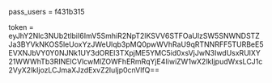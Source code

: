 pass_users = f431b315

token = eyJhY2Nlc3NUb2tlbiI6ImV5SmhiR2NpT2lKSVV6STFOaUlzSW5SNWNDSTZJa3BYVkNKOS5leUoxYzJWeUlqb3pMQ0pwWVhRaU9qRTNNRFF5TURBeE5EVXNJbVY0Y0NJNk1UY3dOREl3TXpjME5YMC5id0xsVjJwN3IwdUsxRUlXY21WWWhTb3RINElCVlcwMlZOWFhERmRqYjE4IiwiZW1wX2lkIjpudWxsLCJ1c2VyX2lkIjozLCJmaXJzdExvZ2luIjp0cnVlfQ==